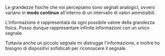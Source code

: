 Le grandezze fisiche che noi percepiamo sono segnali analogici, ovvero variano in **modo continuo** all'interno di un intervallo di valori ammissibili.

L'informazione è rappresentata da ogni possibile valore della grandezza fisica.
Posso dunque rappresentare infinite informazioni con un unico segnale.

Tuttavia anche un piccolo segnale mi distrugge l'informazione, e inoltre ho bisogno di dispositivi sofisticati per riconoscere il segnale.